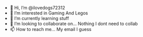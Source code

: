 - 👋 Hi, I’m @ilovedogs72312
- 👀 I’m interested in Gaming And Legos
- 🌱 I’m currently learning stuff
- 💞️ I’m looking to collaborate on... Nothing I dont need to collab
- 📫 How to reach me... My email I guess 

<!---
ilovedogs72312/ilovedogs72312 is a ✨ special ✨ repository because its `README.md` (this file) appears on your GitHub profile.
You can click the Preview link to take a look at your changes.
--->
